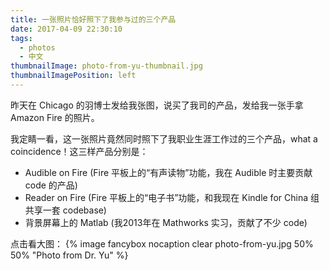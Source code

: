 ```yaml
---
title: 一张照片恰好照下了我参与过的三个产品
date: 2017-04-09 22:30:10
tags:
  - photos
  - 中文
thumbnailImage: photo-from-yu-thumbnail.jpg
thumbnailImagePosition: left
---
```


昨天在 Chicago 的羽博士发给我张图，说买了我司的产品，发给我一张手拿 Amazon Fire 的照片。
<!-- more -->
我定睛一看，这一张照片竟然同时照下了我职业生涯工作过的三个产品，what a coincidence！这三样产品分别是：
+ Audible on Fire (Fire 平板上的“有声读物”功能，我在 Audible 时主要贡献 code 的产品)
+ Reader on Fire (Fire 平板上的“电子书”功能，和我现在 Kindle for China 组共享一套 codebase)
+ 背景屏幕上的 Matlab (我2013年在 Mathworks 实习，贡献了不少 code)

点击看大图：
{% image fancybox nocaption clear photo-from-yu.jpg 50% 50% "Photo from Dr. Yu" %}
